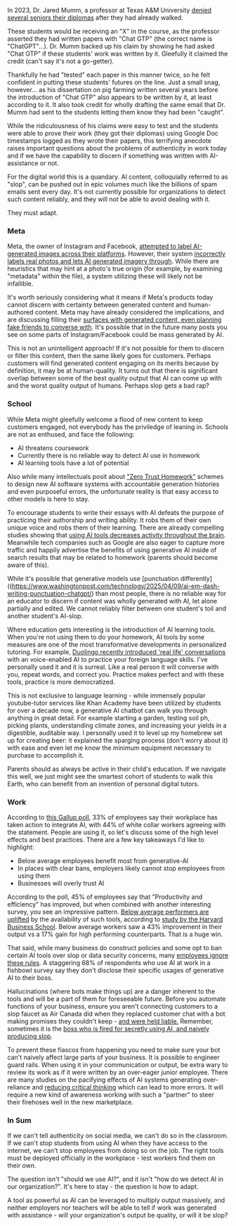 In 2023, Dr. Jared Mumm, a professor at Texas A&M University [denied several seniors their diplomas](https://www.rollingstone.com/culture/culture-features/texas-am-chatgpt-ai-professor-flunks-students-false-claims-1234736601/) after they had already walked.

These students would be receiving an "X" in the course, as the professor asserted they had written papers with "Chat GTP" (the correct name is "ChatGPT"...). Dr. Mumm backed up his claim by showing he had asked "Chat GTP" if these students' work was written by it. Gleefully it claimed the credit (can't say it's not a go-getter). 

Thankfully he had "tested" each paper in this manner twice, so he felt confident in putting these students' futures on the line. Just a small snag, however... as his dissertation on pig farming written several years before the introduction of "Chat GTP" also appears to be written by it, at least according to it. It also took credit for wholly drafting the same email that Dr. Mumm had sent to the students letting them know they had been "caught".

While the ridiculousness of his claims were easy to test and the students were able to prove their work (they got their diplomas) using Google Doc timestamps logged as they wrote their papers, this terrifying anecdote raises important questions about the problems of authenticity in work today and if we have the capability to discern if something was written with AI-assistance or not.

For the digital world this is a quandary. AI content, colloquially referred to as "slop", can be pushed out in epic volumes much like the billions of spam emails sent every day. It's not currently possible for organizations to detect such content reliably, and they will not be able to avoid dealing with it.

They must adapt.

### Meta

Meta, the owner of Instagram and Facebook, [attempted to label AI-generated images across their platforms](https://about.fb.com/news/2024/02/labeling-ai-generated-images-on-facebook-instagram-and-threads/). However, their system [incorrectly labels real photos and lets AI generated imagery through](https://www.techradar.com/cameras/photography/instagram-is-tagging-real-photos-as-made-with-ai-and-photographers-arent-happy). While there are heuristics that may hint at a photo's true origin (for example, by examining "metadata" within the file), a system utilizing these will likely not be infallible.

It's worth seriously considering what it means if Meta's products today cannot discern with certainty between generated content and human-authored content. Meta may have already considered the implications, and are discussing filling their [surfaces with generated content, even planning fake friends to converse with](https://www.wsj.com/tech/ai/mark-zuckerberg-ai-digital-future-0bb04de7?gaa_at=eafs&gaa_n=ASWzDAhDpTQCsAOr-WioewDjnwS3nXEg2UejWsUPxXr2Md9CW35SSLJBI3_zEAF82wQ%3D&gaa_ts=687ade2a&gaa_sig=nJF7u5zhILB7BybJa4LLLJ5fGyDzEcpG77VYPaqyzPpVePLMq67B-YnWJn4N0jXDDVPyW6GuxO0coslDuLw1FQ%3D%3D). It's possible that in the future many posts you see on some parts of Instagram/Facebook could be mass generated by AI.

This is not an unintelligent approach! If it's not possible for them to discern or filter this content, then the same likely goes for customers. Perhaps customers will find generated content engaging on its merits because by definition, it may be at human-quality. It turns out that there is significant overlap between some of the best quality output that AI can come up with and the worst quality output of humans. Perhaps slop gets a bad rap?

### School
While Meta might gleefully welcome a flood of new content to keep customers engaged, not everybody has the priviledge of leaning in. Schools are not as enthused, and face the following:

* AI threatens coursework
* Currently there is no reliable way to detect AI use in homework
* AI learning tools have a lot of potential

Also while many intellectuals posit about ["Zero Trust Homework"](https://stratechery.com/2022/ai-homework/#Zero_Trust_Homework) schemes to design new AI software systems with accountable generation histories and even purposeful errors, the unfortunate reality is that easy access to other models is here to stay.

To encourage students to write their essays with AI defeats the purpose of practicing their authorship and writing ability. It robs them of their own unique voice and robs them of their learning. There are already compelling studies showing that [using AI tools decreases activity throughout the brain](https://time.com/7295195/ai-chatgpt-google-learning-school/). Meanwhile tech companies such as Google are also eager to capture more traffic and happily advertise the benefits of using generative AI inside of search results that may be related to homework (parents should become aware of this).

While it's possible that generative models use [punctuation differently]((https://www.washingtonpost.com/technology/2025/04/09/ai-em-dash-writing-punctuation-chatgpt/) than most people, there is no reliable way for an educator to discern if content was wholly generated with AI, let alone partially and edited. We cannot reliably filter between one student's toil and another student's AI-slop.

Where education gets interesting is the introduction of AI learning tools. When you're not using them to do your homework, AI tools by some measures are one of the most transformative developments in personalized tutoring. For example, [Duolingo recently introduced 'real life' conversations](https://blog.duolingo.com/video-call/) with an voice-enabled AI to practice your foreign language skills. I've personally used it and it is surreal. Like a real person it will converse with you, repeat words, and correct you. Practice makes perfect and with these tools, practice is more democratized.

This is not exclusive to language learning - while immensely popular youtube-tutor services like Khan Academy have been utilized by students for over a decade now, a generative AI chatbot can walk you through anything in great detail. For example starting a garden, testing soil ph, picking plants, understanding climate zones, and increasing your yields in a digestible, auditable way. I personally used it to level up my homebrew set up for creating beer: it explained the sparging process (don't worry about it) with ease and even let me know the minimum equipment necessary to purchase to accomplish it.

Parents should as always be active in their child's education. If we navigate this well, we just might see the smartest cohort of students to walk this Earth, who can benefit from an invention of personal digital tutors.

### Work
According to [this Gallup poll](https://www.gallup.com/workplace/651203/workplace-answering-big-questions.aspx), 33% of employees say their workplace has taken action to integrate AI, with 44% of white collar workers agreeing with the statement. People are using it, so let's discuss some of the high level effects and best practices. There are a few key takeaways I'd like to highlight:

* Below average employees benefit most from generative-AI
* In places with clear bans, employers likely cannot stop employees from using them
* Businesses will overly trust AI

According to the poll, 45% of employees say that "Productivity and efficiency" has improved, but when combined with another interesting survey, you see an impressive pattern. [Below average performers are uplifted](https://www.ethicallyalignedai.com/post/below-average-workers-will-benefit-the-most-from-using-ai) by the availability of such tools, according to [study by the Harvard Business School](https://www.hbs.edu/faculty/Pages/item.aspx?num=64700). Below average workers saw a 43% improvement in their output vs a 17% gain for high performing counterparts. That is a huge win.

That said, while many business do construct policies and some opt to ban certain AI tools over slop or data security concerns, many [employees ignore these rules](https://www.welcometothejungle.com/en/articles/using-ai-secretly-at-work). A staggering 68% of respondents who use AI at work in a fishbowl survey say they don't disclose their specific usages of generative AI to their boss. 

Hallucinations (where bots make things up) are a danger inherent to the tools and will be a part of them for foreseeable future. Before you automate functions of your business, ensure you aren't connecting customers to a slop faucet as Air Canada did when they replaced customer chat with a bot making promises they couldn't keep - [and were held liable.](https://www.bbc.com/travel/article/20240222-air-canada-chatbot-misinformation-what-travellers-should-know) Remember, sometimes it is the [boss who is fired for secretly using AI, and naively producing slop](https://www.cnn.com/2023/12/11/media/sports-illustrated-ai-articles-ceo/index.html).

To prevent these fiascos from happening you need to make sure your bot can't naively affect large parts of your business. It is possible to engineer guard rails. When using it in your communication or output, be extra wary to review its work as if it were written by an over-eager junior employee. There are many studies on the pacifying effects of AI systems generating over-reliance and [reducing critical thinking](https://slejournal.springeropen.com/articles/10.1186/s40561-024-00316-7) which can lead to more errors. It will require a new kind of awareness working with such a "partner" to steer their firehoses well in the new marketplace.

### In Sum
If we can't tell authenticity on social media, we can't do so in the classroom. If we can't stop students from using AI when they have access to the internet, we can't stop employees from doing so on the job. The right tools must be deployed officially in the workplace - lest workers find them on their own.

The question isn't "should we use AI?", and it isn't "how do we detect AI in our organization?". It's here to stay - the question is how to adapt.

A tool as powerful as AI can be leveraged to multiply output massively, and neither employers nor teachers will be able to tell if work was generated with assistance - will your organization's output be quality, or will it be slop?
